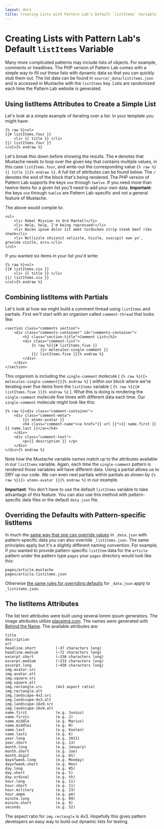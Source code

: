 ```yaml
---
layout: docs
title: Creating Lists with Pattern Lab's Default `listItems` Variable | Pattern Lab
---
```


# Creating Lists with Pattern Lab's Default `listItems` Variable
Many more complicated patterns may include lists of objects. For example, comments or headlines. The PHP version of Pattern Lab comes with a simple way to fill out these lists with dynamic data so that you can quickly stub them out. The list data can be found in `source/_data/listitems.json` and is accessed in Mustache with the `listItems` key. Lists are randomized each time the Pattern Lab website is generated. 

## Using listItems Attributes to Create a Simple List

Let's look at a simple example of iterating over a list. In your template you might have:

    {% raw %}<ul>
    {{# listItems.four }}
        <li> {{ title }} </li>
    {{/ listItems.four }}
    </ul>{% endraw %}

Let's break this down before showing the results. The `#` denotes that Mustache needs to loop over the given key that contains multiple values, in this case `listItems.four`, and write-out the corresponding value `{% raw %}{{ title }}{% endraw %}`. A full list of attributes can be found below. The `/` denotes the end of the block that's being rendered. The PHP version of Pattern Lab supports the keys `one` through `twelve`. If you need more than twelve items for a given list you'll need to add your own data. **Important**: the keys `one` through `twelve` are Pattern Lab-specific and not a general feature of Mustache.

The above would compile to:

    <ul>
        <li> Rebel Mission to Ord Mantell</li>
        <li> Help, help, I'm being repressed!</li>
        <li> Bacon ipsum dolor sit amet turducken strip steak beef ribs shank</li>
        <li> Nullizzle shizznit velizzle, hizzle, suscipit own yo', gravida vizzle, arcu.</li>
    </ul>

If you wanted six items in your list you'd write:

    {% raw %}<ul>
    {{# listItems.six }}
        <li> {{ title }} </li>
    {{/ listItems.six }}
    </ul>{% endraw %}

## Combining listItems with Partials

Let's look at how we might build a comment thread using `listItems` and partials. First we'll start with an organism called `comment-thread` that looks like:

    <section class="comments section">
        <div class="comments-container" id="comments-container">
            <h2 class="section-title">Comment List</h2>
            <div class="comment-list">
                {% raw %}{{# listItems.five }}
                    {{> molecules-single-comment }} 
                {{/ listItems.five }}{% endraw %}
            </div>
        </div> 
    </section>

This organism is including the `single-comment` molecule ( `{% raw %}{{> molecules-single-comment}}{% endraw %}` ) _within_ our block where we're iterating over five items from the `listItems` variable ( `{% raw %}{{# listItems.five }}{% endraw %}` ). What this is doing is rendering the `single-comment` molecule five times with different data each time. Our `single-comment` molecule might look like this:

    {% raw %}<div class="comment-container">
        <div class="comment-meta">
            {{> atoms-avatar }}
            <h4 class="comment-name"><a href="{{ url }}">{{ name.first }} {{ name.last }}</a></h4>
        </div>
        <div class="comment-text">
            <p>{{ description }} </p>
        </div>
    </div>{% endraw %}

Note how the Mustache variable names match up to the attributes available in our `listItems` variable. Again, each time the `single-comment` pattern is rendered those variables will have different data. Using a partial allows us to DRY up our code. We can even nest partials within partials as shown by `{% raw %}{{> atoms-avatar }}{% endraw %}` in our example.

**Important**: You don't have to use the default `listItems` variable to take advantage of this feature. You can also use this method with pattern-specific data files or the default `data.json` file.

## Overriding the Defaults with Pattern-specific listItems

In much the [same way that one can override values](/docs/data-pattern-specific.html) in `_data.json` with pattern-specific data you can also override `_listitems.json`. The same principles apply but it's a slightly different naming convention. For example, if you wanted to provide pattern-specific `listItem` data for the `article` pattern under the pattern type `pages` your `pages` directory would look like this:

    pages/article.mustache
    pages/article.listitems.json

Otherwise [the same rules for overriding defaults](/docs/data-pattern-specific.html) for `_data.json` apply to `_listitems.json`.

## The listItems Attributes

The list text attributes were built using several lorem ipsum generators. The image attributes utilize [placeimg.com](http://placeimg.com). The names were generated with [Behind the Name](http://www.behindthename.com/). The available attributes are:

    title
    description
    url
    headline.short         (~37 characters long)
    headline.medium        (~72 characters long)
    excerpt.short          (~150 characters long)
    excerpt.medium         (~233 characters long)
    excerpt.long           (~450 characters long)
    img.avatar.src
    img.avatar.alt
    img.square.src
    img.square.alt
    img.rectangle.src      (4x3 aspect ratio)
    img.rectangle.alt
    img.landscape-4x3.src
    img.landscape-4x3.alt
    img.landscape-16x9.src
    img.landscape-16x9.alt
    name.first             (e.g. Junius)
    name.firsti            (e.g. J)
    name.middle            (e.g. Marius)
    name.middlei           (e.g. M)
    name.last              (e.g. Koolen)
    name.lasti             (e.g. K)
    year.long              (e.g. 2013)
    year.short             (e.g. 13)
    month.long             (e.g. January)
    month.short            (e.g. Jan)
    month.digit            (e.g. 01)
    dayofweek.long         (e.g. Monday)
    dayofweek.short        (e.g. Mon)
    day.long               (e.g. 05)
    day.short              (e.g. 5)
    day.ordinal            (e.g. th)
    hour.long              (e.g. 11)
    hour.short             (e.g. 11)
    hour.military          (e.g. 23)
    hour.ampm              (e.g. pm)
    minute.long            (e.g. 09)
    minute.short           (e.g. 9)
    seconds                (e.g. 52)

The aspect ratio for `img.rectangle` is 4x3. Hopefully this gives pattern developers an easy way to build out dynamic lists for testing.
